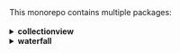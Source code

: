 <!-- ⚠️ This README has been generated from the file(s) "blueprint.md" ⚠️-->This monorepo contains multiple packages:<br><br><details>
<summary><b>collectionview</b></summary>

<!-- ⚠️ This README has been generated from the file(s) "blueprint.md" ⚠️-->
<!--  !!!!!!!!!!!!!!!!!!!!!!!!!!!!!!!!!!!!!!!!!!!!!!!!!!!!!!!!!!!!!!!
      !!!!!!!!!!!!!!!!!!!!!!!!!!!!!!!!!!!!!!!!!!!!!!!!!!!!!!!!!!!!!!!
      !!!!!!!!!!!!!!!!!!!!!!!!!!!!!!!!!!!!!!!!!!!!!!!!!!!!!!!!!!!!!!!
      !!!!!!!!!!!!!!!!!!!!!!!!!!!!!!!!!!!!!!!!!!!!!!!!!!!!!!!!!!!!!!!
      !!!!!!!!!!!!!!!!!!!!!!!!!!!!!!!!!!!!!!!!!!!!!!!!!!!!!!!!!!!!!!!
      !!!!!!!!!!!!!!!!!!!!!!!!!!!!!!!!!!!!!!!!!!!!!!!!!!!!!!!!!!!!!!!
      !!!!!!!!!!!!!!!!!!!!!!!!!!!!!!!!!!!!!!!!!!!!!!!!!!!!!!!!!!!!!!!
      !!!!!!!!!!!!!!!!!!!!!!!!!!!!!!!!!!!!!!!!!!!!!!!!!!!!!!!!!!!!!!!
      !!!!!!!!!!!!!!!!!!!!!!!!!!!!!!!!!!!!!!!!!!!!!!!!!!!!!!!!!!!!!!!
      DO NOT EDIT THIS READEME DIRECTLY! Edit "bluesprint.md" instead.
      !!!!!!!!!!!!!!!!!!!!!!!!!!!!!!!!!!!!!!!!!!!!!!!!!!!!!!!!!!!!!!!
      !!!!!!!!!!!!!!!!!!!!!!!!!!!!!!!!!!!!!!!!!!!!!!!!!!!!!!!!!!!!!!!
      !!!!!!!!!!!!!!!!!!!!!!!!!!!!!!!!!!!!!!!!!!!!!!!!!!!!!!!!!!!!!!!
      !!!!!!!!!!!!!!!!!!!!!!!!!!!!!!!!!!!!!!!!!!!!!!!!!!!!!!!!!!!!!!!
      !!!!!!!!!!!!!!!!!!!!!!!!!!!!!!!!!!!!!!!!!!!!!!!!!!!!!!!!!!!!!!!
      !!!!!!!!!!!!!!!!!!!!!!!!!!!!!!!!!!!!!!!!!!!!!!!!!!!!!!!!!!!!!!!
      !!!!!!!!!!!!!!!!!!!!!!!!!!!!!!!!!!!!!!!!!!!!!!!!!!!!!!!!!!!!!!!
      !!!!!!!!!!!!!!!!!!!!!!!!!!!!!!!!!!!!!!!!!!!!!!!!!!!!!!!!!!!!!!!
      !!!!!!!!!!!!!!!!!!!!!!!!!!!!!!!!!!!!!!!!!!!!!!!!!!!!!!!!!!!!!!! -->
<h1 align="center">@nativescript-community/ui-collectionview</h1>
<p align="center">
		<a href="https://npmcharts.com/compare/@nativescript-community/ui-collectionview?minimal=true"><img alt="Downloads per month" src="https://img.shields.io/npm/dm/@nativescript-community/ui-collectionview.svg" height="20"/></a>
<a href="https://www.npmjs.com/package/@nativescript-community/ui-collectionview"><img alt="NPM Version" src="https://img.shields.io/npm/v/@nativescript-community/ui-collectionview.svg" height="20"/></a>
	</p>

<p align="center">
  <b>Allows you to easily add a collection view (grid list view) to your projects. Supports vertical and horizontal modes, templating, and more.</b></br>
  <sub><sub>
</p>

<br />


| <img src="https://github.com/nativescript-community/ui-collectionview/raw/master/images/demo-ios.gif" height="500" /> | <img src="https://github.com/nativescript-community/ui-collectionview/raw/master/images/demo-android.gif" height="500" /> |
| --- | ----------- |
| iOS Demo | Android Demo |


[](#table-of-contents)


[](#table-of-contents)

## Table of Contents

* [Installation](#installation)
* [API](#api)
	* [Events](#events)
	* [Properties](#properties)
	* [Methods](#methods)
* [Usage](#usage)
	* [Simple Example](#simple-example)
	* [Templates Example](#templates-example)
* [Usage in Angular](#usage-in-angular)
	* [Simple Example](#simple-example-1)
	* [Templates Example](#templates-example-1)
* [Usage in Vue](#usage-in-vue)
	* [Simple Example](#simple-example-2)
* [Usage in Svelte](#usage-in-svelte)
	* [Simple Example](#simple-example-3)
* [Usage in React](#usage-in-react)
	* [Simple Example](#simple-example-4)
* [Demos](#demos)
* [Demos and Development](#demos-and-development)
	* [Setup](#setup)
	* [Build](#build)
	* [Demos](#demos-1)
* [Questions](#questions)


[](#installation)


[](#installation)

## Installation
Run the following command from the root of your project:

`ns plugin add @nativescript-community/ui-collectionview`


[](#api)


[](#api)

## API

### Events

| Property            | Description                                                                  |
| ------------------- | ---------------------------------------------------------------------------- |
| itemLoading         | Triggered when generating an item in the CollectionView.                     |
| itemTap             | Triggered when the user taps on an item in the CollectionView.               |
| loadMoreItems       | Triggered when the generated items reached the end of the items property.    |
| scroll              | Triggered on collectionview scroll.                                          |
| scrollEnd           | Triggered on collectionview scroll end.    |
| itemReorderStarting       | Triggered when a reorder is starting. Changing the `returnValue` of the event data allows you to cancel it    |
| itemReorderStarted       | Triggered when a reorder started.    |
| itemReordered       | Triggered when a reorder finished.    |
| dataPopulated       | Triggered when a refresh has been called.    |



### Properties

| Property      | Type                                             | Description                                             |
| ------------- | ------------------------------------------------ | ------------------------------------------------------- |
| ios           | [UICollectionView](https://tinyurl.com/y4ugbfgc) | Gets the native iOS view that represents the user interface for this component. Valid only when running on iOS.    |
| android       | [android.support.v7.widget.RecyclerView](https://tinyurl.com/lvqebpq) | Gets the native android widget that represents the user interface for this component. Valid only when running on Android OS.    |
| items         | `array` or `ItemsSource`  | Gets or sets the items collection of the CollectionView. The items property can be set to an array or an object defining length and getItem(index) method.    |
| itemTemplate  | `string`  | Gets or sets the item template of the CollectionView.    |
| rowHeight     | `PercentLength`  | Gets or sets the height for every row in the CollectionView.    |
| colWidth      | `PercentLength`  | Gets or sets the width for every column in the CollectionView.    |
| spanSize      | `function` | Triggered when an item is loaded. Returns the number of columns that the element should occupy taking into account `colWidth` when the device is vertical and `rowHeight` when horizontal. Parameters: (item, index: number).    |
| scrollOffset  | `number` | Gets the current scroll. |
| orientation  | `vertical` or `horizontal` | Sets the orientation of the CollectionView. Defaults to `vertical`. |

### Methods

| Name                                                   | Return | Description                                                                                                            |
| ------------------------------------------------------ | ------ | ---------------------------------------------------------------------------------------------------------------------- |
| refresh()                                              | `void` | Forces the CollectionView to reload all its items.                                                                     |
| refreshVisibleItem()                                   | `void` | Forces CollectionView to reload visible items. |
| scrollToIndex(index: number, animated: boolean = true) | `void` | Scrolls the CollectionView to the item with the given index. This can be either animated or not. Defaults to animated. |
| isItemAtIndexVisible(index: number)                    | `boolean` | Returns a boolean indicating whether the item is visible. |


[](#usage)


[](#usage)

## Usage
You need to add `xmlns:gv="@nativescript-community/ui-collectionview"` to your page tag, and then simply use `<gv:CollectionView/>` in order to add the widget to your page. Use `<gv:Gridview.itemTemplate/>` to specify the template for each cell:

### Simple Example

Create a simple array of objects in your JS/TS file.

```typescript
const items = [
    { index: 0, name: 'TURQUOISE', color: '#1abc9c' },
    { index: 1, name: 'EMERALD', color: '#2ecc71' },
    { index: 2, name: 'PETER RIVER', color: '#3498db' },
    { index: 3, name: 'AMETHYST', color: '#9b59b6' },
    { index: 4, name: 'WET ASPHALT', color: '#34495e' },
    { index: 5, name: 'GREEN SEA', color: '#16a085' },
    { index: 6, name: 'NEPHRITIS', color: '#27ae60' },
    { index: 7, name: 'BELIZE HOLE', color: '#2980b9' },
    { index: 8, name: 'WISTERIA', color: '#8e44ad' },
    { index: 9, name: 'MIDNIGHT BLUE', color: '#2c3e50' }
];
```

```xml
<!-- test-page.xml -->
<Page xmlns="http://schemas.nativescript.org/tns.xsd" xmlns:gv="@nativescript-community/ui-collectionview" loaded="pageLoaded">
    <GridLayout>
        <gv:CollectionView items="items" colWidth="50%" rowHeight="100">
            <gv:CollectionView.itemTemplate>
                <Label text="value" verticalAlignment="center"/>
            </gv:CollectionView.itemTemplate>
        </gv:CollectionView>
    </GridLayout>
</Page>
```

### Templates Example
You can also have multiple templates the same way you add them in the builtin `ListView` control:
```xml
<gv:CollectionView id="gv" row="0" class="cssClass" items="items" 
                colWidth="colWidth" rowHeight="rowHeight" itemTemplateSelector="templateSelector"
                itemTap="gridViewItemTap" itemLoading="gridViewItemLoading" loadMoreItems="gridViewLoadMoreItems">
    <gv:CollectionView.itemTemplates>
        <template key="odd">
            <GridLayout backgroundColor="#33ffff" style="margin: 10 10 0 0">
                <Label text="value" verticalAlignment="center"/>
            </GridLayout>
        </template>

        <template key="even">
            <GridLayout backgroundColor="#33ffff" rows="auto, auto" style="margin: 10 10 0 0">
                <Label row="0" text="value" verticalAlignment="center"/>
                <Label row="1" text="value" verticalAlignment="center"/>
            </GridLayout>
        </template>
    </gv:CollectionView.itemTemplates>
</gv:CollectionView>
```
```ts
export function templateSelector(item: any, index: number, items: any) {
    return index % 2 === 0 ? "even" : "odd";
}
```

	
### Multi-Column Example

Create a simple array of objects in your JS/TS file.

```typescript
const items = [
    { index: 0, name: 'TURQUOISE', color: '#1abc9c' },
    { index: 1, name: 'EMERALD', color: '#2ecc71' },
    { index: 2, name: 'PETER RIVER', color: '#3498db' },
    { index: 3, name: 'AMETHYST', color: '#9b59b6' },
    { index: 4, name: 'WET ASPHALT', color: '#34495e' },
    { index: 5, name: 'GREEN SEA', color: '#16a085' },
    { index: 6, name: 'NEPHRITIS', color: '#27ae60' },
    { index: 7, name: 'BELIZE HOLE', color: '#2980b9' },
    { index: 8, name: 'WISTERIA', color: '#8e44ad' },
    { index: 9, name: 'MIDNIGHT BLUE', color: '#2c3e50' }
];
```

```xml
<!-- test-page.xml -->
<gv:CollectionView items="{{ items }}" itemTemplateSelector="templateSelector" colWidth="50%" spanSize="spanSizeSelector" itemTap="onItemTap" loadMoreItems="gridViewLoadMoreItems">
                <gv:CollectionView.itemTemplates>
                    <template key="others">
                        <GridLayout rows="*, auto">
                            <StackLayout backgroundColor="{{ color }}" height="120">
                                <Label text="{{ name }}" />
                            </StackLayout>
                        </GridLayout>
                    </template>
                    <template key="first">
                        <GridLayout rows="*, auto">
                            <StackLayout backgroundColor="{{ color }}" height="120">
                                <Label text="{{ name }}" />
                            </StackLayout>
			</GridLayout>
		</template>
	</gv:CollectionView.itemTemplates>
</gv:CollectionView>
```
```ts
export function templateSelector(item: any, index: number, items: any) {
  return index <= 5 ? "first" : "others";
}
export function spanSizeSelector(item, index) {
  return index <= 5 ? 1 : 2;
}
```
	

[](#usage-in-angular)


[](#usage-in-angular)

## Usage in Angular

Import the module into your project.

```typescript
import { CollectionViewModule } from '@nativescript-community/ui-collectionview/angular';

@NgModule({
    imports: [
        CollectionViewModule,
    ],
})
```
### Simple Example

Create a simple array of objects in your Typescript file.

```typescript
items = [
    { index: 0, name: 'TURQUOISE', color: '#1abc9c' },
    { index: 1, name: 'EMERALD', color: '#2ecc71' },
    { index: 2, name: 'PETER RIVER', color: '#3498db' },
    { index: 3, name: 'AMETHYST', color: '#9b59b6' },
    { index: 4, name: 'WET ASPHALT', color: '#34495e' },
    { index: 5, name: 'GREEN SEA', color: '#16a085' },
    { index: 6, name: 'NEPHRITIS', color: '#27ae60' },
    { index: 7, name: 'BELIZE HOLE', color: '#2980b9' },
    { index: 8, name: 'WISTERIA', color: '#8e44ad' },
    { index: 9, name: 'MIDNIGHT BLUE', color: '#2c3e50' }
];
```

Add the following to your component HTML.
```xml
<CollectionView [items]="items" colWidth="50%" rowHeight="100">
    <ng-template let-item="item">
        <Label [text]="item.name"></Label>
    </ng-template>
</CollectionView>
```

### Templates Example
If you want to use multiple item templates, you can do that very similarly to how you do it for the builtin `ListView` control. The only difference is that due to current limitations instead of using the `nsTemplateKey` directive you need to use the `cvTemplateKey` directive that comes from the CollectionView. (In a future version, once the framework allows it this will be changed and you will be able to use the same directive for the `CollectionView` as well)
```html
<CollectionView row="1" [items]="items" colWidth="33%" rowHeight="100" [itemTemplateSelector]="templateSelector">
    <ng-template cvTemplateKey="Defender" let-item="item" let-odd="odd">
        <StackLayout [nsRouterLink]="['/item', item.id]" borderColor="blue" borderWidth="2" borderRadius="5" verticalAlignment="stretch" class="list-group-item" [class.odd]="odd">
        <Label verticalAlignment="center" [text]="item.name" class="list-group-item-text" textWrap="true"></Label>
        </StackLayout>
    </ng-template>

    <ng-template cvTemplateKey="Goalkeeper" let-item="item" let-odd="odd">
        <StackLayout [nsRouterLink]="['/item', item.id]" borderColor="black" borderWidth="2" borderRadius="5" verticalAlignment="stretch" class="list-group-item" [class.odd]="odd">
        <Label verticalAlignment="center" [text]="item.name" class="list-group-item-text" textWrap="true"></Label>
        </StackLayout>
    </ng-template>

    <ng-template cvTemplateKey="Midfielder" let-item="item" let-odd="odd">
        <StackLayout [nsRouterLink]="['/item', item.id]" borderColor="yellow" borderWidth="2" borderRadius="5" verticalAlignment="stretch" class="list-group-item" [class.odd]="odd">
        <Label verticalAlignment="center" [text]="item.name" class="list-group-item-text" textWrap="true"></Label>
        </StackLayout>
    </ng-template>

    <ng-template cvTemplateKey="Forward" let-item="item" let-odd="odd">
        <StackLayout [nsRouterLink]="['/item', item.id]" borderColor="red" borderWidth="2" borderRadius="5" verticalAlignment="stretch" class="list-group-item" [class.odd]="odd">
        <Label verticalAlignment="center" [text]="item.name" class="list-group-item-text" textWrap="true"></Label>
        </StackLayout>
    </ng-template>
</CollectionView>
```

For a more complete example, look in the `demo-ng` directory.


[](#usage-in-vue)


[](#usage-in-vue)

## Usage in Vue

Register the plugin in your `app.ts`.

```typescript
import CollectionView from '@nativescript-community/ui-collectionview/vue';
Vue.use(CollectionView);
```

### Simple Example
In your component, add the following to make a simple array of objects.

```typescript
export default {
    // ...
    data() {
        const items = [
            { index: 0, name: 'TURQUOISE', color: '#1abc9c' },
            { index: 1, name: 'EMERALD', color: '#2ecc71' },
            { index: 2, name: 'PETER RIVER', color: '#3498db' },
            { index: 3, name: 'AMETHYST', color: '#9b59b6' },
            { index: 4, name: 'WET ASPHALT', color: '#34495e' },
            { index: 5, name: 'GREEN SEA', color: '#16a085' },
            { index: 6, name: 'NEPHRITIS', color: '#27ae60' },
            { index: 7, name: 'BELIZE HOLE', color: '#2980b9' },
            { index: 8, name: 'WISTERIA', color: '#8e44ad' },
            { index: 9, name: 'MIDNIGHT BLUE', color: '#2c3e50' }
        ];
        return {
            itemList: items
        };
    },
    // ...
};
```

Then add the following XML to your component.

```xml
<CollectionView
    :items="itemList"
    colWidth="50%"
    rowHeight="100"
>
    <v-template>
        <Label :text="item.name"></Label>
    </v-template>
</CollectionView>
```

For a more complete example, look in the `demo-vue` directory.


[](#usage-in-svelte)


[](#usage-in-svelte)

## Usage in Svelte

Register the plugin in your `app.ts`.

```typescript
import CollectionViewElement from '@nativescript-community/ui-collectionview/svelte';
CollectionViewElement.register();
```

### Simple Example

In you component, add the following to import Svelte `Templates` and to create a simple array of objects.

```typescript
import { Template } from 'svelte-native/components';

const items = [
    { index: 0, name: 'TURQUOISE', color: '#1abc9c' },
    { index: 1, name: 'EMERALD', color: '#2ecc71' },
    { index: 2, name: 'PETER RIVER', color: '#3498db' },
    { index: 3, name: 'AMETHYST', color: '#9b59b6' },
    { index: 4, name: 'WET ASPHALT', color: '#34495e' },
    { index: 5, name: 'GREEN SEA', color: '#16a085' },
    { index: 6, name: 'NEPHRITIS', color: '#27ae60' },
    { index: 7, name: 'BELIZE HOLE', color: '#2980b9' },
    { index: 8, name: 'WISTERIA', color: '#8e44ad' },
    { index: 9, name: 'MIDNIGHT BLUE', color: '#2c3e50' }
];
```

Then add the following XML to your component:

```xml
<collectionView 
    {items} 
    colWidth="50%"
    rowHeight="100"
>
    <Template let:item>
        <label text="{item.name}" />
    </Template>
</collectionView>
```

For a more complete example, look in the `demo-svelte` directory.


[](#usage-in-react)


[](#usage-in-react)

## Usage in React

Register the plugin in your `app.ts`.

```typescript
import { registerCollectionView } from '@nativescript-community/ui-collectionview/react';
registerCollectionView();
```

### Simple Example

In your component, add the following code to create a simple list.

```tsx
import { CollectionView } from '@nativescript-community/ui-collectionview/react';

const items = [
    { index: 0, name: 'TURQUOISE', color: '#1abc9c' },
    { index: 1, name: 'EMERALD', color: '#2ecc71' },
    { index: 2, name: 'PETER RIVER', color: '#3498db' },
    { index: 3, name: 'AMETHYST', color: '#9b59b6' },
    { index: 4, name: 'WET ASPHALT', color: '#34495e' },
    { index: 5, name: 'GREEN SEA', color: '#16a085' },
    { index: 6, name: 'NEPHRITIS', color: '#27ae60' },
    { index: 7, name: 'BELIZE HOLE', color: '#2980b9' },
    { index: 8, name: 'WISTERIA', color: '#8e44ad' },
    { index: 9, name: 'MIDNIGHT BLUE', color: '#2c3e50' }
];

interface Item {
    index: number;
    name: string;
    color: string;
}

const cellFactory = (item: Item) => (
    <label text={item.name} />
);

export function First() {
    return (
        <CollectionView items={items} colWidth="50%" rowHeight="100" cellFactory={cellFactory} width="100%" height="100%" />
    );
}
```

For a more complete example, look in the `demo-react` directory.


[](#demos)


[](#demos)

## Demos
This repository includes Angular, Vue.js, and Svelte demos. In order to run these execute the following in your shell:
```shell
$ git clone https://github.com/@nativescript-community/ui-collectionview
$ cd ui-collectionview
$ npm i
$ npm run setup
$ npm run build # && npm run build.angular
$ cd demo-ng # or demo-vue or demo-svelte
$ ns run ios|android
```


[](#demos-and-development)


[](#demos-and-development)

## Demos and Development


### Setup

To run the demos, you must clone this repo **recursively**.

```
git clone https://github.com/@nativescript-community/ui-collectionview.git --recursive
```

**Install Dependencies:**
```bash
npm i # or 'yarn install' or 'pnpm install'
```

**Interactive Menu:**

To start the interactive menu, run `npm start` (or `yarn start` or `pnpm start`). This will list all of the commonly used scripts.

### Build

```bash
npm run build

npm run build.angular # or for Angular
```

### Demos

```bash
npm run demo.[ng|react|svelte|vue].[ios|android]

npm run demo.svelte.ios # Example
```

[](#questions)


[](#questions)

## Questions

If you have any questions/issues/comments please feel free to create an issue or start a conversation in the [NativeScript Community Discord](https://nativescript.org/discord).
</details><details>
<summary><b>waterfall</b></summary>

<!-- ⚠️ This README has been generated from the file(s) "blueprint.md" ⚠️-->
<!--  !!!!!!!!!!!!!!!!!!!!!!!!!!!!!!!!!!!!!!!!!!!!!!!!!!!!!!!!!!!!!!!
      !!!!!!!!!!!!!!!!!!!!!!!!!!!!!!!!!!!!!!!!!!!!!!!!!!!!!!!!!!!!!!!
      !!!!!!!!!!!!!!!!!!!!!!!!!!!!!!!!!!!!!!!!!!!!!!!!!!!!!!!!!!!!!!!
      !!!!!!!!!!!!!!!!!!!!!!!!!!!!!!!!!!!!!!!!!!!!!!!!!!!!!!!!!!!!!!!
      !!!!!!!!!!!!!!!!!!!!!!!!!!!!!!!!!!!!!!!!!!!!!!!!!!!!!!!!!!!!!!!
      !!!!!!!!!!!!!!!!!!!!!!!!!!!!!!!!!!!!!!!!!!!!!!!!!!!!!!!!!!!!!!!
      !!!!!!!!!!!!!!!!!!!!!!!!!!!!!!!!!!!!!!!!!!!!!!!!!!!!!!!!!!!!!!!
      !!!!!!!!!!!!!!!!!!!!!!!!!!!!!!!!!!!!!!!!!!!!!!!!!!!!!!!!!!!!!!!
      !!!!!!!!!!!!!!!!!!!!!!!!!!!!!!!!!!!!!!!!!!!!!!!!!!!!!!!!!!!!!!!
      DO NOT EDIT THIS READEME DIRECTLY! Edit "bluesprint.md" instead.
      !!!!!!!!!!!!!!!!!!!!!!!!!!!!!!!!!!!!!!!!!!!!!!!!!!!!!!!!!!!!!!!
      !!!!!!!!!!!!!!!!!!!!!!!!!!!!!!!!!!!!!!!!!!!!!!!!!!!!!!!!!!!!!!!
      !!!!!!!!!!!!!!!!!!!!!!!!!!!!!!!!!!!!!!!!!!!!!!!!!!!!!!!!!!!!!!!
      !!!!!!!!!!!!!!!!!!!!!!!!!!!!!!!!!!!!!!!!!!!!!!!!!!!!!!!!!!!!!!!
      !!!!!!!!!!!!!!!!!!!!!!!!!!!!!!!!!!!!!!!!!!!!!!!!!!!!!!!!!!!!!!!
      !!!!!!!!!!!!!!!!!!!!!!!!!!!!!!!!!!!!!!!!!!!!!!!!!!!!!!!!!!!!!!!
      !!!!!!!!!!!!!!!!!!!!!!!!!!!!!!!!!!!!!!!!!!!!!!!!!!!!!!!!!!!!!!!
      !!!!!!!!!!!!!!!!!!!!!!!!!!!!!!!!!!!!!!!!!!!!!!!!!!!!!!!!!!!!!!!
      !!!!!!!!!!!!!!!!!!!!!!!!!!!!!!!!!!!!!!!!!!!!!!!!!!!!!!!!!!!!!!! -->
<h1 align="center">@nativescript-community/ui-collectionview-waterfall</h1>
<p align="center">
		<a href="https://npmcharts.com/compare/@nativescript-community/ui-collectionview-waterfall?minimal=true"><img alt="Downloads per month" src="https://img.shields.io/npm/dm/@nativescript-community/ui-collectionview-waterfall.svg" height="20"/></a>
<a href="https://www.npmjs.com/package/@nativescript-community/ui-collectionview-waterfall"><img alt="NPM Version" src="https://img.shields.io/npm/v/@nativescript-community/ui-collectionview-waterfall.svg" height="20"/></a>
	</p>

<p align="center">
  <b>A NativeScript CollectionView waterfall Plugin.</b></br>
  <sub><sub>
</p>

<br />



[](#table-of-contents)


[](#table-of-contents)

## Table of Contents

* [Installation](#installation)
* [Configuration](#configuration)
* [Demos and Development](#demos-and-development)
	* [Setup](#setup)
	* [Build](#build)
	* [Demos](#demos)
* [Questions](#questions)


[](#installation)


[](#installation)

## Installation
Run the following command from the root of your project:

`ns plugin add @nativescript-community/ui-collectionview-waterfall`


[](#configuration)


[](#configuration)

## Configuration

To install the plugin run:
```typescript
import install from '@nativescript-community/ui-collectionview-waterfall';
install();
```

then simply use the `layoutStyle="waterfall"` as a collectionview property


[](#demos-and-development)


[](#demos-and-development)

## Demos and Development


### Setup

To run the demos, you must clone this repo **recursively**.

```
git clone https://github.com/@nativescript-community/ui-collectionview-waterfall.git --recursive
```

**Install Dependencies:**
```bash
npm i # or 'yarn install' or 'pnpm install'
```

**Interactive Menu:**

To start the interactive menu, run `npm start` (or `yarn start` or `pnpm start`). This will list all of the commonly used scripts.

### Build

```bash
npm run build

npm run build.angular # or for Angular
```

### Demos

```bash
npm run demo.[ng|react|svelte|vue].[ios|android]

npm run demo.svelte.ios # Example
```

[](#questions)


[](#questions)

## Questions

If you have any questions/issues/comments please feel free to create an issue or start a conversation in the [NativeScript Community Discord](https://nativescript.org/discord).
</details>
